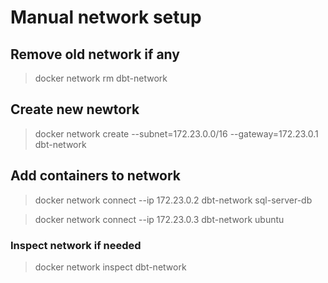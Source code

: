 # Manual network setup

## Remove old network if any

> docker network rm dbt-network 


## Create new newtork

> docker network create --subnet=172.23.0.0/16 --gateway=172.23.0.1 dbt-network 


## Add containers to network

>docker network connect --ip 172.23.0.2 dbt-network sql-server-db

>docker network connect --ip 172.23.0.3 dbt-network ubuntu


### Inspect network if needed

> docker network inspect dbt-network


